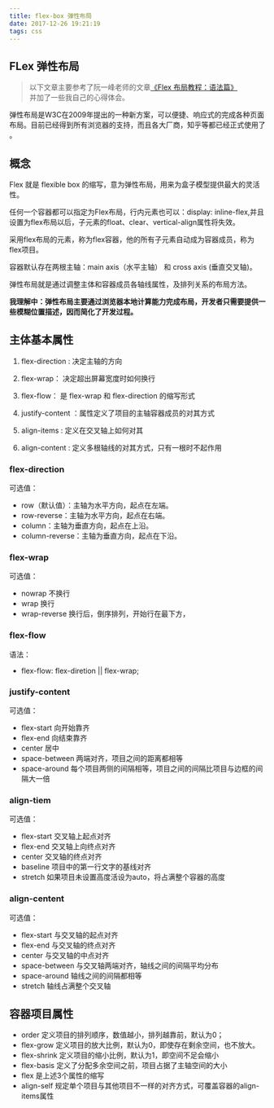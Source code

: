 ```yaml
---
title: flex-box 弹性布局
date: 2017-12-26 19:21:19
tags: css
---
```


## FLex 弹性布局

> 以下文章主要参考了阮一峰老师的文章[《Flex 布局教程：语法篇》](http://www.ruanyifeng.com/blog/2015/07/flex-grammar.html?utm_source=tuicool)  
> 并加了一些我自己的心得体会。

弹性布局是W3C在2009年提出的一种新方案，可以便捷、响应式的完成各种页面布局。目前已经得到所有浏览器的支持，而且各大厂商，知乎等都已经正式使用了 。
<!-- more -->
## 概念

Flex 就是 flexible box 的缩写，意为弹性布局，用来为盒子模型提供最大的灵活性。

任何一个容器都可以指定为Flex布局，行内元素也可以：display: inline-flex,并且设置为flex布局以后，子元素的float、clear、vertical-align属性将失效。

采用flex布局的元素，称为flex容器，他的所有子元素自动成为容器成员，称为flex项目。

容器默认存在两根主轴：main axis（水平主轴） 和 cross axis (垂直交叉轴)。

弹性布局就是通过调整主体和容器成员各轴线属性，及排列关系的布局方法。

**我理解中：弹性布局主要通过浏览器本地计算能力完成布局，开发者只需要提供一些模糊位置描述，因而简化了开发过程。**

## 主体基本属性

1. flex-direction : 决定主轴的方向

2. flex-wrap： 决定超出屏幕宽度时如何换行

3. flex-flow： 是 flex-wrap 和 flex-direction 的缩写形式

4. justify-content ：属性定义了项目的主轴容器成员的对其方式

5. align-items : 定义在交叉轴上如何对其

6. align-content : 定义多根轴线的对其方式，只有一根时不起作用

### flex-direction

可选值：

* row（默认值）：主轴为水平方向，起点在左端。
* row-reverse：主轴为水平方向，起点在右端。
* column：主轴为垂直方向，起点在上沿。
* column-reverse：主轴为垂直方向，起点在下沿。

### flex-wrap

可选值：

* nowrap 不换行
* wrap 换行
* wrap-reverse 换行后，倒序排列，开始行在最下方，

### flex-flow

语法：

* flex-flow: flex-diretion || flex-wrap;

### justify-content

可选值：

* flex-start 向开始靠齐
* flex-end 向结束靠齐
* center 居中
* space-between 两端对齐，项目之间的距离都相等
* space-around 每个项目两侧的间隔相等，项目之间的间隔比项目与边框的间隔大一倍

### align-tiem

可选值：

* flex-start 交叉轴上起点对齐
* flex-end 交叉轴上向终点对齐
* center 交叉轴的终点对齐
* baseline 项目中的第一行文字的基线对齐
* stretch 如果项目未设置高度活设为auto，将占满整个容器的高度

### align-centent

可选值：

* flex-start 与交叉轴的起点对齐
* flex-end 与交叉轴的终点对齐
* center 与交叉轴的中点对齐
* space-between 与交叉轴两端对齐，轴线之间的间隔平均分布
* space-around 轴线之间的间隔都相等
* stretch 轴线占满整个交叉轴

## 容器项目属性

* order 定义项目的排列顺序，数值越小，排列越靠前，默认为0；
* flex-grow 定义项目的放大比例，默认为0，即使存在剩余空间，也不放大。
* flex-shrink 定义项目的缩小比例，默认为1，即空间不足会缩小
* flex-basis 定义了分配多余空间之前，项目占据了主轴空间的大小
* flex 是上述3个属性的缩写
* align-self 规定单个项目与其他项目不一样的对齐方式，可覆盖容器的align-items属性